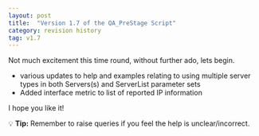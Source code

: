 ```yaml
---
layout: post
title:  "Version 1.7 of the QA_PreStage Script"
category: revision history
tag: v1.7
---
```


[# Welcome to {{ post.title }}]: #

[Hopefully, this will be a brief overview of any changes in the version]: #

Not much excitement this time round, without further ado, lets begin.

- various updates to help and examples relating to using multiple server types in both Servers(s) and ServerList parameter sets
- Added interface metric to list of reported IP information

I hope you like it!

:bulb: **Tip:** Remember to raise queries if you feel the help is unclear/incorrect.

